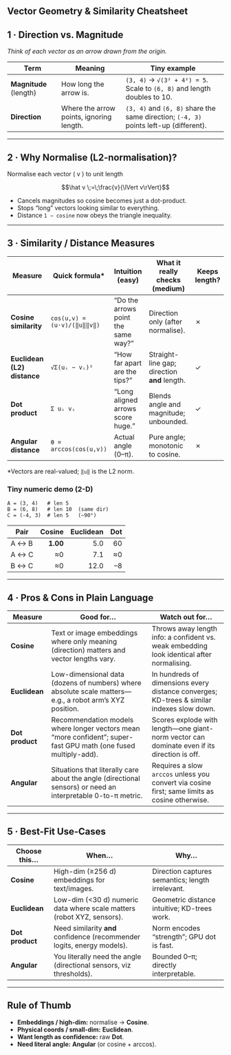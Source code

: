 ## Vector Geometry & Similarity Cheatsheet

## 1 · Direction vs. Magnitude  
*Think of each vector as an arrow drawn from the origin.*

| Term | Meaning | Tiny example |
|------|---------|--------------|
| **Magnitude** (length) | How long the arrow is. | `(3, 4)` → `√(3² + 4²) = 5`. Scale to `(6, 8)` and length doubles to 10. |
| **Direction** | Where the arrow points, ignoring length. | `(3, 4)` and `(6, 8)` share the same direction; `(-4, 3)` points left-up (different). |

---

## 2 · Why Normalise (L2-normalisation)?  

Normalise each vector \( v \) to unit length
```math
\hat v \;=\;\frac{v}{\lVert v\rVert}
```

* Cancels magnitudes so cosine becomes just a dot-product.  
* Stops “long” vectors looking similar to everything.  
* Distance `1 − cosine` now obeys the triangle inequality.

---

## 3 · Similarity / Distance Measures  

| Measure | Quick formula* | Intuition (easy) | What it really checks (medium) | Keeps length? |
|---------|----------------|------------------|--------------------------------|---------------|
| **Cosine similarity** | `cos(u,v) = (u·v)/(‖u‖‖v‖)` | “Do the arrows point the same way?” | Direction only (after normalise). | ✗ |
| **Euclidean (L2) distance** | `√Σ(uᵢ − vᵢ)²` | “How far apart are the tips?” | Straight-line gap; direction **and** length. | ✓ |
| **Dot product** | `Σ uᵢ vᵢ` | “Long aligned arrows score huge.” | Blends angle and magnitude; unbounded. | ✓ |
| **Angular distance** | `θ = arccos(cos(u,v))` | Actual angle (0–π). | Pure angle; monotonic to cosine. | ✗ |

\*Vectors are real-valued; `‖u‖` is the L2 norm.

### Tiny numeric demo (2-D)

```text
A = (3, 4)   # len 5
B = (6, 8)   # len 10  (same dir)
C = (-4, 3)  # len 5   (~90°)
```

| Pair | Cosine | Euclidean | Dot |
|------|-------:|----------:|----:|
| A ↔ B | **1.00** |  5.0 |  60 |
| A ↔ C |   ≈0    |  7.1 |  ≈0 |
| B ↔ C |   ≈0    | 12.0 |  –8 |

---

## 4 · Pros & Cons in Plain Language

| Measure | Good for… | Watch out for… |
|---------|-----------|----------------|
| **Cosine** | Text or image embeddings where only meaning (direction) matters and vector lengths vary. | Throws away length info: a confident vs. weak embedding look identical after normalising. |
| **Euclidean** | Low-dimensional data (dozens of numbers) where absolute scale matters—e.g., a robot arm’s XYZ position. | In hundreds of dimensions every distance converges; KD-trees & similar indexes slow down. |
| **Dot product** | Recommendation models where longer vectors mean “more confident”; super-fast GPU math (one fused multiply-add). | Scores explode with length—one giant-norm vector can dominate even if its direction is off. |
| **Angular** | Situations that literally care about the angle (directional sensors) or need an interpretable 0-to-π metric. | Requires a slow `arccos` unless you convert via cosine first; same limits as cosine otherwise. |

---


## 5 · Best-Fit Use-Cases  

| Choose this… | When… | Why… |
|--------------|-------|------|
| **Cosine** | High-dim (≥256 d) embeddings for text/images. | Direction captures semantics; length irrelevant. |
| **Euclidean** | Low-dim (<30 d) numeric data where scale matters (robot XYZ, sensors). | Geometric distance intuitive; KD-trees work. |
| **Dot product** | Need similarity **and** confidence (recommender logits, energy models). | Norm encodes “strength”; GPU dot is fast. |
| **Angular** | You literally need the angle (directional sensors, viz thresholds). | Bounded 0–π; directly interpretable. |

---

## Rule of Thumb  

* **Embeddings / high-dim:** normalise → **Cosine**.  
* **Physical coords / small-dim:** **Euclidean**.  
* **Want length as confidence:** raw **Dot**.  
* **Need literal angle:** **Angular** (or cosine + arccos).
